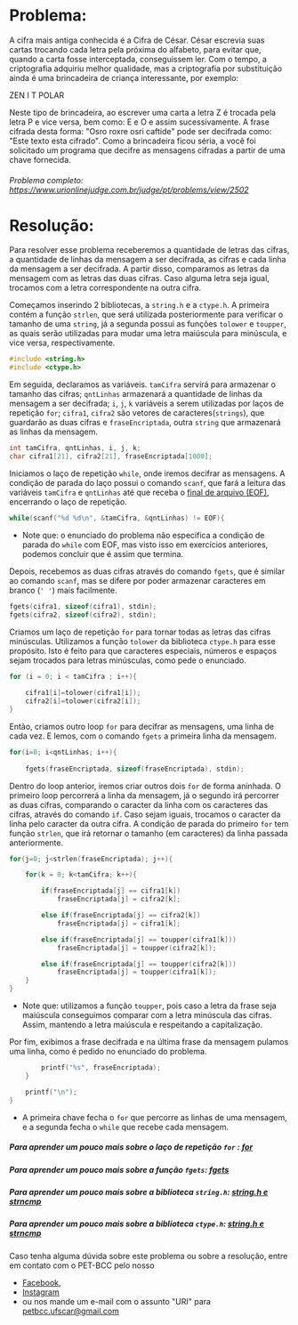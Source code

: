 # Problema:
A cifra mais antiga conhecida é a Cifra de César. César escrevia suas cartas trocando cada letra pela próxima do alfabeto, para evitar que, quando a carta fosse interceptada, conseguissem ler. Com o tempo, a criptografia adquiriu melhor qualidade, mas a criptografia por substituição ainda é uma brincadeira de criança interessante, por exemplo:

ZEN I T
POLAR

Neste tipo de brincadeira, ao escrever uma carta a letra Z é trocada pela letra P e vice versa, bem como: E e O e assim sucessivamente. A frase cifrada desta forma: "Osro roxre osri caftide" pode ser decifrada como: "Este texto esta cifrado". Como a brincadeira ficou séria, a você foi solicitado um programa que decifre as mensagens cifradas a partir de uma chave fornecida.

###### Problema completo: https://www.urionlinejudge.com.br/judge/pt/problems/view/2502

# Resolução:

Para resolver esse problema receberemos a quantidade de letras das cifras, a quantidade de linhas da mensagem a ser decifrada, as cifras e cada linha da mensagem a ser decifrada. A partir disso, comparamos as letras da mensagem com as letras das duas cifras. Caso alguma letra seja igual, trocamos com a letra correspondente na outra cifra.

Começamos inserindo 2 bibliotecas, a `string.h` e a `ctype.h`. A primeira contém a função `strlen`, que será utilizada posteriormente para verificar o tamanho de uma `string`, já a segunda possui as funções `tolower` e `toupper`, as quais serão utilizadas para mudar uma letra maiúscula para minúscula, e vice versa, respectivamente.

```c
#include <string.h>
#include <ctype.h>
```

Em seguida, declaramos as variáveis. `tamCifra` servirá para armazenar o tamanho das cifras; `qntLinhas` armazenará a quantidade de linhas da mensagem a ser decifrada; `i`, `j`, `k` variáveis a serem utilizadas por laços de repetição `for`; `cifra1`, `cifra2` são vetores de caracteres(`strings`), que guardarão as duas cifras e `fraseEncriptada`, outra `string` que armazenará as linhas da mensagem.
```c
int tamCifra, qntLinhas, i, j, k;
char cifra1[21], cifra2[21], fraseEncriptada[1000];
```

Iniciamos o laço de repetição `while`, onde iremos decifrar as mensagens. A condição de parada do laço possui o comando `scanf`, que fará a leitura das variáveis `tamCifra` e `qntLinhas` até que receba o [final de arquivo (EOF)](https://pt.wikipedia.org/wiki/EOF), encerrando o laço de repetição.
```c
while(scanf("%d %d\n", &tamCifra, &qntLinhas) != EOF){
```
 * Note que: o enunciado do problema não especifica a condição de parada do `while` com EOF, mas visto isso em exercícios anteriores, podemos concluir que é assim que termina.

Depois, recebemos as duas cifras através do comando `fgets`, que é similar ao comando `scanf`, mas se difere por poder armazenar caracteres em branco (`' '`) mais facilmente.
```c
fgets(cifra1, sizeof(cifra1), stdin);
fgets(cifra2, sizeof(cifra2), stdin);
```

Criamos um laço de repetição `for` para tornar todas as letras das cifras minúsculas. Utilizamos a função `tolower` da biblioteca `ctype.h` para esse propósito. Isto é feito para que caracteres especiais, números e espaços sejam trocados para letras minúsculas, como pede o enunciado.
```c
for (i = 0; i < tamCifra ; i++){
	
	cifra1[i]=tolower(cifra1[i]);
	cifra2[i]=tolower(cifra2[i]);
}
```

Então, criamos outro loop `for` para decifrar as mensagens, uma linha de cada vez. E lemos, com o comando `fgets` a primeira linha da mensagem.
```c
for(i=0; i<qntLinhas; i++){
		
	fgets(fraseEncriptada, sizeof(fraseEncriptada), stdin);
```

Dentro do loop anterior, iremos criar outros dois `for` de forma aninhada. O primeiro loop percorrerá a linha da mensagem, já o segundo irá percorrer as duas cifras, comparando o caracter da linha com os caracteres das cifras, através do comando `if`. Caso sejam iguais, trocamos o caracter da linha pelo caracter da outra cifra. 
A condição de parada do primeiro `for` tem função `strlen`, que irá retornar o tamanho (em caracteres) da linha passada anteriormente.
```c
for(j=0; j<strlen(fraseEncriptada); j++){

	for(k = 0; k<tamCifra; k++){

		if(fraseEncriptada[j] == cifra1[k])
			fraseEncriptada[j] = cifra2[k];

		else if(fraseEncriptada[j] == cifra2[k])
			fraseEncriptada[j] = cifra1[k];

		else if(fraseEncriptada[j] == toupper(cifra1[k]))
			fraseEncriptada[j] = toupper(cifra2[k]);

		else if(fraseEncriptada[j] == toupper(cifra2[k]))
			fraseEncriptada[j] = toupper(cifra1[k]);
	} 
}
```   
 * Note que: utilizamos a função `toupper`, pois caso a letra da frase seja maiúscula conseguimos comparar com a letra minúscula das cifras. Assim, mantendo a letra maiúscula e respeitando a capitalização.

Por fim, exibimos a frase decifrada e na última frase da mensagem pulamos uma linha, como é pedido no enunciado do problema.
```c
		printf("%s", fraseEncriptada);
	}

	printf("\n");	    
}
```
 * A primeira chave fecha o `for` que percorre as linhas de uma mensagem, e a segunda fecha o `while` que recebe cada mensagem.

##### Para aprender um pouco mais sobre o laço de repetição `for` : [for](http://linguagemc.com.br/a-estrutura-de-repeticao-for-em-c/)
##### Para aprender um pouco mais sobre a função `fgets`: [fgets](https://aprendendoc.wordpress.com/tag/fgets/)
##### Para aprender um pouco mais sobre a biblioteca `string.h`: [string.h e strncmp](http://linguagemc.com.br/a-biblioteca-string-h/)
##### Para aprender um pouco mais sobre a biblioteca `ctype.h`: [string.h e strncmp](http://linguagemc.com.br/ctype-h-toupper-tolower-isalpha-isdigit-em-c/)

Caso tenha alguma dúvida sobre este problema ou sobre a resolução, entre em contato com o PET-BCC pelo nosso
 * [Facebook](https://www.facebook.com/petbcc/),
 * [Instagram](https://www.instagram.com/petbcc.ufscar/)
 * ou nos mande um e-mail com o assunto "URI" para  petbcc.ufscar@gmail.com





   
